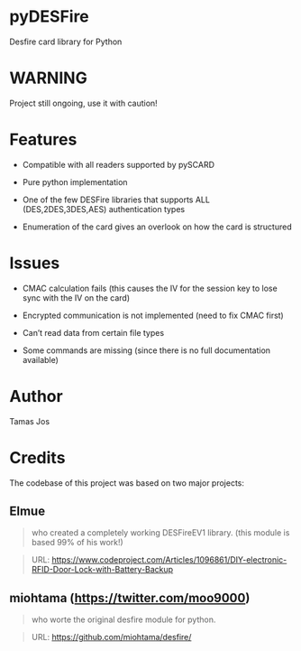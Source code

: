 pyDESFire
=========

Desfire card library for Python

WARNING
=======

Project still ongoing, use it with caution!

Features
========

-   Compatible with all readers supported by pySCARD

-   Pure python implementation

-   One of the few DESFire libraries that supports ALL (DES,2DES,3DES,AES)
    authentication types

-   Enumeration of the card gives an overlook on how the card is structured

Issues
======

-   CMAC calculation fails (this causes the IV for the session key to lose sync
    with the IV on the card)

-   Encrypted communication is not implemented (need to fix CMAC first)

-   Can’t read data from certain file types

-   Some commands are missing (since there is no full documentation available)

Author
======

Tamas Jos

Credits
=======

The codebase of this project was based on two major projects:

Elmue 
------

>   who created a completely working DESFireEV1 library. (this module is based
>   99% of his work!)

>   URL:
>   https://www.codeproject.com/Articles/1096861/DIY-electronic-RFID-Door-Lock-with-Battery-Backup

miohtama (https://twitter.com/moo9000)
--------------------------------------

>   who worte the original desfire module for python.

>   URL: <https://github.com/miohtama/desfire/>
